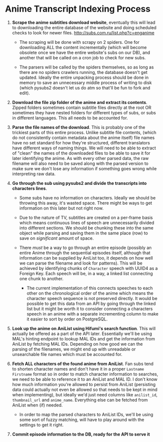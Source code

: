 # Anime Transcript Indexing Process

1) **Scrape the anime subtitles download website**, eventually this will lead to downloading the entire database of the website and doing scheduled checks to look for newer files. http://subs.com.ru/list.php?c=enganime

    * The scraping will be done with scrapy on 2 spiders. One for downloading ALL the content incrementally (which will become obsolete once we have the entire website's subs on our DB), and another that will be called on a cron job to check for new subs.

    * The parsers will be called by the spiders themselves, so as long as there are no spiders crawlers running, the database doesn't get updated. Ideally the entire unpacking process should be done in memory to save an unnecessary middle process of writing to disk (which pysubs2 doesn't let us do atm so that'll be fun to fork and edit). 

2) **Download the file zip folder of the anime and extract its contents**. Zipped folders sometimes contain subtitle files directly at the root OR sometimes they have nested folders for different types of subs, or subs in different languages. This all needs to be accounted for.

3) **Parse the file names of the download**. This is probably one of the trickiest parts of this entire process. Unlike subtitle file contents, (which do not consistently contain metadata about the anime itself) file names have no set standard for how they're structured, different translators have different ways of naming things. We will need to be able to extract of "clean" the names of the downloaded files to be able to save it for later identifying the anime. As with every other parsed data, the raw filename will also need to be saved along with the parsed version to make sure we don't lose any information if something goes wrong while interpreting raw data.

4)  **Go through the sub using pysubs2 and divide the transcripts into characters lines**.

    * Some subs have no information on characters. Ideally we should be throwing this away, it's wasted space. There might be ways to get information on this later but not right now.

    * Due to the nature of TV, subtitles are created on a per-frame basis which means continuous lines of speech are unnecessarily divided into different sections. We should be chunking these into the same object while parsing and saving them in the same place (row) to save on _significant_ amount of space.

    * There _must_ be a way to go through an entire episode (possibly an entire Anime through the sequential episodes itself, although that information can be supplied by AniList too, it depends on how well we can parse the filename and look for patterns). This will be achieved by identifying chunks of `Character` speech with UUID4 as a Foreign Key. Each speech will be, in a way, a linked list connecting one chunk to another.

        * The current implementation of this connects speeches to each other on the chronological order of the anime which means the character speech sequence is not preserved directly. It would be possible to get this data from an API by going through the linked list but it might be worth it to consider connecting a characters speech in an anime with a separate incrementing column to make it easier to sort by order on PostgreSQL.

5) **Look up the anime on AniList using Hifumi's search function**. This will actually be offered as a part of the API later. Essentially we'll be using MAL's hinting endpoint to lookup MAL IDs and get the information from AniList by fetching MAL IDs. Depending on how good we can the parsing of the filenames, we might end up with unreadable or unsearchable file names which must be accounted for.

6) **Fetch ALL characters of the found anime from AniList**. Fan subs tend to shorten character names and don't have it in a proper `Lastname Firstname` format so in order to match character information to searches, we need to be able to reference it to an AniList and MAL ID. I don't know how much information you're allowed to persist from AniList (persisting data could actually not even be allowed so that needs to be kept in mind when implementing), but ideally we'd just need columns like `anilist_id`, `thumbnail_url` and `anime_name`. Everything else can be fetched from AniList when (if) needed. 

    * In order to map the parsed characters to AniList IDs, we'll be using some sort of fuzzy matching, will have to play around with the settings to get it right.

7) **Commit episode information to the DB, ready for the API to serve it**

